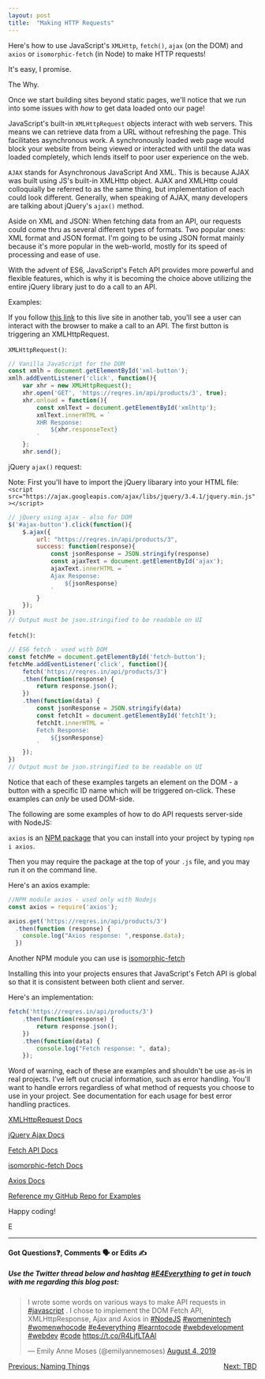 ```yaml
---
layout: post
title:  "Making HTTP Requests"
---
```


Here's how to use JavaScript's `XMLHttp`, `fetch()`, `ajax` (on the DOM) and `axios` or `isomorphic-fetch` (in Node) to make HTTP requests!

It's easy, I promise.

The Why.

Once we start building sites beyond static pages, we'll notice that we run into some issues with *how* to get data loaded onto our page!

JavaScript's built-in `XMLHttpRequest` objects interact with web servers. This means we can retrieve data from a URL without refreshing the page. This facilitates asynchronous work. A synchronously loaded web page would block your website from being viewed or interacted with until the data was loaded completely, which lends itself to poor user experience on the web.

`AJAX` stands for Asynchronous JavaScript And XML. This is because AJAX was built using JS's built-in XMLHttp object. AJAX and XMLHttp could colloquially be referred to as the same thing, but implementation of each could look different. Generally, when speaking of AJAX, many developers are talking about jQuery's `ajax()` method.

Aside on XML and JSON: When fetching data from an API, our requests could come thru as several different types of formats. Two popular ones: XML format and JSON format. I'm going to be using JSON format mainly because it's more popular in the web-world, mostly for its speed of processing and ease of use.

With the advent of ES6, JavaScript's Fetch API provides more powerful and flexible features, which is why it is becoming the choice above utilizing the entire jQuery library just to do a call to an API.

Examples:

If you follow [this link](https://eamoses.github.io/api-requests/) to this live site in another tab, you'll see a user can interact with the browser to make a call to an API.  The first button is triggering an XMLHttpRequest.

`XMLHttpRequest()`:

```javascript
// Vanilla JavaScript for the DOM
const xmlh = document.getElementById('xml-button');
xmlh.addEventListener('click', function(){
    var xhr = new XMLHttpRequest();
    xhr.open('GET', 'https://reqres.in/api/products/3', true);
    xhr.onload = function(){
        const xmlText = document.getElementById('xmlhttp');
        xmlText.innerHTML = `
        XHR Response:
            ${xhr.responseText}
        `
    };
    xhr.send();
```

jQuery `ajax()` request:

Note: First you'll have to import the jQuery libarary into your HTML file: `<script src="https://ajax.googleapis.com/ajax/libs/jquery/3.4.1/jquery.min.js"></script>`

```javascript
// jQuery using ajax - also for DOM
$('#ajax-button').click(function(){
    $.ajax({
        url: "https://reqres.in/api/products/3",
        success: function(response){
            const jsonResponse = JSON.stringify(response)
            const ajaxText = document.getElementById('ajax');
            ajaxText.innerHTML = `
            Ajax Response:
                ${jsonResponse}
            `
        }
    });
})
// Output must be json.stringified to be readable on UI
```

`fetch()`:

```javascript
// ES6 fetch - used with DOM
const fetchMe = document.getElementById('fetch-button');
fetchMe.addEventListener('click', function(){
    fetch('https://reqres.in/api/products/3')
    .then(function(response) {
        return response.json();
    })
    .then(function(data) {
        const jsonResponse = JSON.stringify(data)
        const fetchIt = document.getElementById('fetchIt');
        fetchIt.innerHTML = `
        Fetch Response:
            ${jsonResponse}
        `
    });
})
// Output must be json.stringified to be readable on UI
```

Notice that each of these examples targets an element on the DOM - a button with a specific ID name which will be triggered on-click. These examples can *only* be used DOM-side.

The following are some examples of how to do API requests server-side with NodeJS:

`axios` is an [NPM package](https://www.npmjs.com/package/axios) that you can install into your project by typing `npm i axios`. 

Then you may require the package at the top of your `.js` file, and you may run it on the command line.

Here's an axios example:

```javascript
//NPM module axios - used only with Nodejs
const axios = require('axios');

axios.get('https://reqres.in/api/products/3')
  .then(function (response) {
    console.log("Axios response: ",response.data);
  })
```

Another NPM module you can use is [isomorphic-fetch](https://www.npmjs.com/package/@applitools/isomorphic-fetch)

Installing this into your projects ensures that JavaScript's Fetch API is global so that it is consistent between both client and server.

Here's an implementation:

```javascript
fetch('https://reqres.in/api/products/3')
    .then(function(response) {
        return response.json();
    })
    .then(function(data) {
        console.log("Fetch response: ", data);
    });
```

Word of warning, each of these are examples and shouldn't be use as-is in real projects. I've left out crucial information, such as error handling. You'll want to handle errors regardless of what method of requests you choose to use in your project. See documentation for each usage for best error handling practices.

[XMLHttpRequest Docs](https://developer.mozilla.org/en-US/docs/Web/API/XMLHttpRequest)

[jQuery Ajax Docs](https://api.jquery.com/category/ajax/)

[Fetch API Docs](https://developer.mozilla.org/en-US/docs/Web/API/Fetch_API)

[isomorphic-fetch Docs](https://www.npmjs.com/package/@applitools/isomorphic-fetch)

[Axios Docs](https://www.npmjs.com/package/axios)

[Reference my GitHub Repo for Examples](https://github.com/eamoses/api-requests)

Happy coding!

E
<hr>
<h4>Got Questions❓, Comments 🗣 or Edits ✍</h4>
<h5>Use the Twitter thread below and hashtag <a href="https://twitter.com/hashtag/e4everything?f=tweets&vertical=default&lang=en" target="_blank">#E4Everything</a> to get in touch with me regarding this blog post:</h5>

<blockquote class="twitter-tweet"><p lang="en" dir="ltr">I wrote some words on various ways to make API requests in <a href="https://twitter.com/hashtag/javascript?src=hash&amp;ref_src=twsrc%5Etfw">#javascript</a> . I chose to implement the DOM Fetch API, XMLHttpResponse, Ajax and Axios in <a href="https://twitter.com/hashtag/NodeJS?src=hash&amp;ref_src=twsrc%5Etfw">#NodeJS</a> <a href="https://twitter.com/hashtag/womenintech?src=hash&amp;ref_src=twsrc%5Etfw">#womenintech</a> <a href="https://twitter.com/hashtag/womenwhocode?src=hash&amp;ref_src=twsrc%5Etfw">#womenwhocode</a> <a href="https://twitter.com/hashtag/e4everything?src=hash&amp;ref_src=twsrc%5Etfw">#e4everything</a> <a href="https://twitter.com/hashtag/learntocode?src=hash&amp;ref_src=twsrc%5Etfw">#learntocode</a> <a href="https://twitter.com/hashtag/webdevelopment?src=hash&amp;ref_src=twsrc%5Etfw">#webdevelopment</a> <a href="https://twitter.com/hashtag/webdev?src=hash&amp;ref_src=twsrc%5Etfw">#webdev</a> <a href="https://twitter.com/hashtag/code?src=hash&amp;ref_src=twsrc%5Etfw">#code</a> <a href="https://t.co/R4LjfLTAAl">https://t.co/R4LjfLTAAl</a></p>&mdash; Emily Anne Moses (@emilyannemoses) <a href="https://twitter.com/emilyannemoses/status/1157838646336204800?ref_src=twsrc%5Etfw">August 4, 2019</a></blockquote> <script async src="https://platform.twitter.com/widgets.js" charset="utf-8"></script>

<span><a href="https://eamoses.github.io/blog/2019/07/23/naming.html" style="float:left;">Previous: Naming Things</a><a href="#" style="float:right;">Next: TBD</a></span>